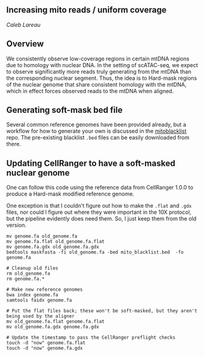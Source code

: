 ## Increasing mito reads / uniform coverage

_Caleb Lareau_


## Overview

We consistently observe low-coverage regions in certain mtDNA regions due to homology with 
nuclear DNA. In the setting of scATAC-seq, we expect to observe significantly more reads 
truly generating from the mtDNA than the corresponding nuclear segment. Thus, the idea
is to Hard-mask regions of the nuclear genome that share consistent homology with the mtDNA,
which in effect forces observed reads to the mtDNA when aligned. 

## Generating soft-mask bed file

Several common reference genomes have been provided already, but a workflow for how to 
generate your own is discussed in the [mitoblacklist](https://github.com/caleblareau/mitoblacklist/) repo. 
The pre-existing blacklist `.bed` files can be easily downloaded from there. 

## Updating CellRanger to have a soft-masked nuclear genome

One can follow this code using the reference data from CellRanger 1.0.0 to produce 
a Hard-mask modified reference genome. 

One exception is that I couldn't figure out how to make the `.flat` and `.gdx` files,
nor could I figure out where they were important in the 10X protocol, but the pipeline
evidently does need them. So, I just keep them from the old version.

```
mv genome.fa old_genome.fa
mv genome.fa.flat old_genome.fa.flat
mv genome.fa.gdx old_genome.fa.gdx
bedtools maskfasta -fi old_genome.fa -bed mito_blacklist.bed  -fo genome.fa

# Cleanup old files
rm old_genome.fa 
rm genome.fa.*

# Make new reference genomes
bwa index genome.fa
samtools faidx genome.fa

# Put the flat files back; these won't be soft-masked, but they aren't being used by the aligner
mv old_genome.fa.flat genome.fa.flat
mv old_genome.fa.gdx genome.fa.gdx

# Update the timestamp to pass the CellRanger preflight checks
touch -d "now" genome.fa.flat
touch -d "now" genome.fa.gdx
```

<br><br>

